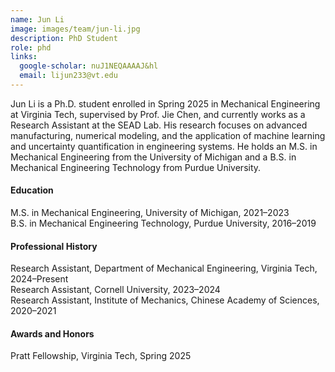 ```yaml
---
name: Jun Li
image: images/team/jun-li.jpg
description: PhD Student
role: phd
links:
  google-scholar: nuJ1NEQAAAAJ&hl
  email: lijun233@vt.edu
---
```


Jun Li is a Ph.D. student enrolled in Spring 2025 in Mechanical Engineering at Virginia Tech, supervised by Prof. Jie Chen, and currently works as a Research Assistant at the SEAD Lab. His research focuses on advanced manufacturing, numerical modeling, and the application of machine learning and uncertainty quantification in engineering systems. He holds an M.S. in Mechanical Engineering from the University of Michigan and a B.S. in Mechanical Engineering Technology from Purdue University.
 
#### Education
M.S. in Mechanical Engineering, University of Michigan, 2021–2023 <br>
B.S. in Mechanical Engineering Technology, Purdue University, 2016–2019


#### Professional History
Research Assistant, Department of Mechanical Engineering, Virginia Tech, 2024–Present <br>
Research Assistant, Cornell University, 2023–2024 <br>
Research Assistant, Institute of Mechanics, Chinese Academy of Sciences, 2020–2021


#### Awards and Honors
Pratt Fellowship, Virginia Tech, Spring 2025

